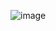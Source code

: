 ![image](https://github.com/SlowPotato/PUBG-Mobile/assets/152599873/bf414373-3bc2-40da-9c7a-d31bea2c9e17)
